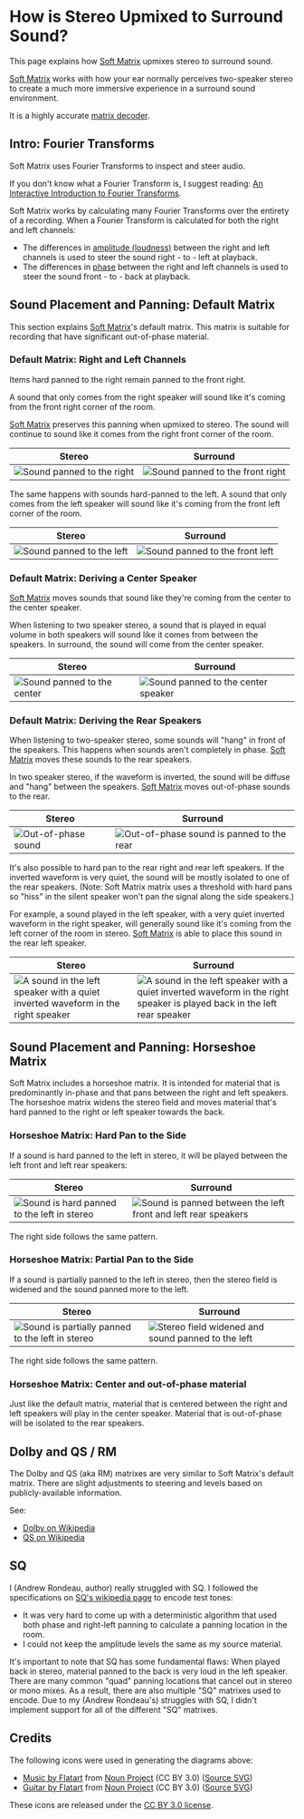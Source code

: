 # How is Stereo Upmixed to Surround Sound?

This page explains how [Soft Matrix](/) upmixes stereo to surround sound.

[Soft Matrix](/) works with how your ear normally perceives two-speaker stereo to create a much more immersive experience in a surround sound environment.

It is a highly accurate [matrix decoder](https://en.wikipedia.org/wiki/Matrix_decoder).

## Intro: Fourier Transforms

Soft Matrix uses Fourier Transforms to inspect and steer audio.

If you don't know what a Fourier Transform is, I suggest reading: [An Interactive Introduction to Fourier Transforms](https://www.jezzamon.com/fourier/).

Soft Matrix works by calculating many Fourier Transforms over the entirety of a recording. When a Fourier Transform is calculated for both the right and left channels:

- The differences in [amplitude (loudness)](https://en.wikipedia.org/wiki/Amplitude) between the right and left channels is used to steer the sound right - to - left at playback.
- The differences in [phase](https://en.wikipedia.org/wiki/Phase_(waves)#Phase_shift) between the right and left channels is used to steer the sound front - to - back at playback.

## Sound Placement and Panning: Default Matrix

This section explains [Soft Matrix](/)'s default matrix. This matrix is suitable for recording that have significant out-of-phase material.

### Default Matrix: Right and Left Channels

Items hard panned to the right remain panned to the front right.

A sound that only comes from the right speaker will sound like it's coming from the front right corner of the room.

[Soft Matrix](/) preserves this panning when upmixed to stereo. The sound will continue to sound like it comes from the right front corner of the room.

|Stereo|Surround|
|-|-|
|![Sound panned to the right](<How is Stereo Upmixed to Surround Sound/Stereo - Right.png>)|![Sound panned to the front right](<How is Stereo Upmixed to Surround Sound/Surround - Right.png>)|

The same happens with sounds hard-panned to the left. A sound that only comes from the left speaker will sound like it's coming from the front left corner of the room.

|Stereo|Surround|
|-|-|
|![Sound panned to the left](<How is Stereo Upmixed to Surround Sound/Stereo - Left.png>)|![Sound panned to the front left](<How is Stereo Upmixed to Surround Sound/Surround - Left.png>)|

### Default Matrix: Deriving a Center Speaker

[Soft Matrix](/) moves sounds that sound like they're coming from the center to the center speaker.

When listening to two speaker stereo, a sound that is played in equal volume in both speakers will sound like it comes from between the speakers. In surround, the sound will come from the center speaker.

|Stereo|Surround|
|-|-|
|![Sound panned to the center](<How is Stereo Upmixed to Surround Sound/Stereo - Front Center.png>)|![Sound panned to the center speaker](<How is Stereo Upmixed to Surround Sound/Surround - Front Center.png>)|

### Default Matrix: Deriving the Rear Speakers

When listening to two-speaker stereo, some sounds will "hang" in front of the speakers. This happens when sounds aren't completely in phase. [Soft Matrix](/) moves these sounds to the rear speakers.

In two speaker stereo, if the waveform is inverted, the sound will be diffuse and "hang" between the speakers. [Soft Matrix](/) moves out-of-phase sounds to the rear.

|Stereo|Surround|
|-|-|
|![Out-of-phase sound](<How is Stereo Upmixed to Surround Sound/Stereo - Rear Center.png>)|![Out-of-phase sound is panned to the rear](<How is Stereo Upmixed to Surround Sound/Surround - Rear Center.png>)|

It's also possible to hard pan to the rear right and rear left speakers. If the inverted waveform is very quiet, the sound will be mostly isolated to one of the rear speakers. (Note: Soft Matrix matrix uses a threshold with hard pans so "hiss" in the silent speaker won't pan the signal along the side speakers.)

For example, a sound played in the left speaker, with a very quiet inverted waveform in the right speaker, will generally sound like it's coming from the left corner of the room in stereo. [Soft Matrix](/) is able to place this sound in the rear left speaker.

|Stereo|Surround|
|-|-|
|![A sound in the left speaker with a quiet inverted waveform in the right speaker](<How is Stereo Upmixed to Surround Sound/Stereo - Rear Side.png>)|![A sound in the left speaker with a quiet inverted waveform in the right speaker is played back in the left rear speaker](<How is Stereo Upmixed to Surround Sound/Surround - Rear Side.png>)|

## Sound Placement and Panning: Horseshoe Matrix

Soft Matrix includes a horseshoe matrix. It is intended for material that is predominantly in-phase and that pans between the right and left speakers. The horseshoe matrix widens the stereo field and moves material that's hard panned to the right or left speaker towards the back.

### Horseshoe Matrix: Hard Pan to the Side

If a sound is hard panned to the left in stereo, it will be played between the left front and left rear speakers:

|Stereo|Surround|
|-|-|
|![Sound is hard panned to the left in stereo](<How is Stereo Upmixed to Surround Sound/Stereo - Left.png>)|![Sound is panned between the left front and left rear speakers](<How is Stereo Upmixed to Surround Sound/Surround - Left Middle.png>)|

The right side follows the same pattern.

### Horseshoe Matrix: Partial Pan to the Side

If a sound is partially panned to the left in stereo, then the stereo field is widened and the sound panned more to the left.

|Stereo|Surround|
|-|-|
|![Sound is partially panned to the left in stereo](<How is Stereo Upmixed to Surround Sound/Stereo - Left Center.png>)|![Stereo field widened and sound panned to the left](<How is Stereo Upmixed to Surround Sound/Surround - Left.png>)|

The right side follows the same pattern.

### Horseshoe Matrix: Center and out-of-phase material

Just like the default matrix, material that is centered between the right and left speakers will play in the center speaker. Material that is out-of-phase will be isolated to the rear speakers.

## Dolby and QS / RM

The Dolby and QS (aka RM) matrixes are very similar to Soft Matrix's default matrix. There are slight adjustments to steering and levels based on publicly-available information.

See:

- [Dolby on Wikipedia](https://en.wikipedia.org/wiki/Dolby_Stereo#The_Dolby_Stereo_Matrix)
- [QS on Wikipedia](https://en.wikipedia.org/wiki/QS_Regular_Matrix)

## SQ

I (Andrew Rondeau, author) really struggled with SQ. I followed the specifications on [SQ's wikipedia page](https://en.wikipedia.org/wiki/Stereo_Quadraphonic) to encode test tones:

- It was very hard to come up with a deterministic algorithm that used both phase and right-left panning to calculate a panning location in the room.
- I could not keep the amplitude levels the same as my source material.

It's important to note that SQ has some fundamental flaws: When played back in stereo, material panned to the back is very loud in the left speaker. There are many common "quad" panning locations that cancel out in stereo or mono mixes. As a result, there are also multiple "SQ" matrixes used to encode. Due to my (Andrew Rondeau's) struggles with SQ, I didn't implement support for all of the different "SQ" matrixes.

## Credits

The following icons were used in generating the diagrams above:

- [Music by Flatart](https://thenounproject.com/icon/music-2594949/) from [Noun Project](https://thenounproject.com/browse/icons/term/music/) (CC BY 3.0) ([Source SVG](<How is Stereo Upmixed to Surround Sound/Sources/noun-music-2594949.svg>))
- [Guitar by Flatart](https://thenounproject.com/icon/guitar-2594947/) from [Noun Project](https://thenounproject.com/browse/icons/term/guitar/) (CC BY 3.0) ([Source SVG](<How is Stereo Upmixed to Surround Sound/Sources/noun-guitar-2594947.svg>))

These icons are released under the [CC BY 3.0 license](https://creativecommons.org/licenses/by/3.0/).
